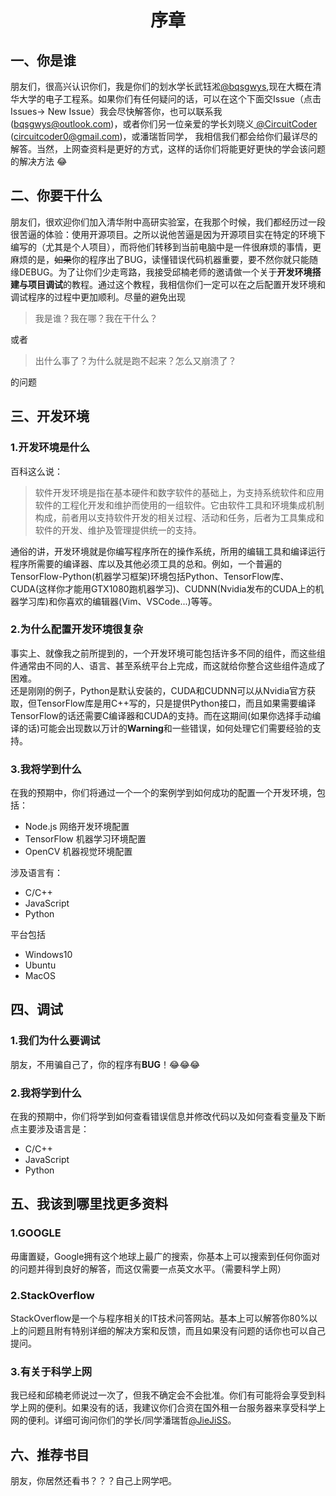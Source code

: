 # <center>序章</center>

##  一、你是谁 
朋友们，很高兴认识你们，我是你们的划水学长武钰淞<u>@bqsgwys</u>,现在大概在清华大学的电子工程系。如果你们有任何疑问的话，可以在这个下面交Issue（点击Issues-> New Issue）我会尽快解答你，也可以联系我(bqsgwys@outlook.com)，或者你们另一位亲爱的学长刘晓义<u> @CircuitCoder </u>(circuitcoder0@gmail.com)，或潘瑞哲同学， 我相信我们都会给你们最详尽的解答。当然，上网查资料是更好的方式，这样的话你们将能更好更快的学会该问题的解决方法 &#x1F602;

##  二、你要干什么
朋友们，很欢迎你们加入清华附中高研实验室，在我那个时候，我们都经历过一段很苦逼的体验：使用开源项目。之所以说他苦逼是因为开源项目实在特定的环境下编写的（尤其是个人项目），而将他们转移到当前电脑中是一件很麻烦的事情，更麻烦的是，~~如果~~你的程序出了BUG，读懂错误代码机器重要，要不然你就只能随缘DEBUG。为了让你们少走弯路，我接受邱楠老师的邀请做一个关于**开发环境搭建与项目调试**的教程。通过这个教程，我相信你们一定可以在之后配置开发环境和调试程序的过程中更加顺利。尽量的避免出现
>我是谁？我在哪？我在干什么？

或者
>出什么事了？为什么就是跑不起来？怎么又崩溃了？

的问题


##  三、开发环境
### 1.开发环境是什么
百科这么说：
>软件开发环境是指在基本硬件和数字软件的基础上，为支持系统软件和应用软件的工程化开发和维护而使用的一组软件。它由软件工具和环境集成机制构成，前者用以支持软件开发的相关过程、活动和任务，后者为工具集成和软件的开发、维护及管理提供统一的支持。

通俗的讲，开发环境就是你编写程序所在的操作系统，所用的编辑工具和编译运行程序所需要的编译器、库以及其他必须工具的总和。例如，一个普遍的TensorFlow-Python(机器学习框架)环境包括Python、TensorFlow库、CUDA(这样你才能用GTX1080跑机器学习)、CUDNN(Nvidia发布的CUDA上的机器学习库)和你喜欢的编辑器(Vim、VSCode...)等等。

### 2.为什么配置开发环境很复杂
事实上、就像我之前所提到的，一个开发环境可能包括许多不同的组件，而这些组件通常由不同的人、语言、甚至系统平台上完成，而这就给你整合这些组件造成了困难。<br>
还是刚刚的例子，Python是默认安装的，CUDA和CUDNN可以从Nvidia官方获取，但TensorFlow库是用C\+\+写的，只是提供Python接口，而且如果需要编译TensorFlow的话还需要C编译器和CUDA的支持。而在这期间(如果你选择手动编译的话)可能会出现数以万计的**Warning**和一些错误，如何处理它们需要经验的支持。

### 3.我将学到什么
在我的预期中，你们将通过一个一个的案例学到如何成功的配置一个开发环境，包括：
- Node.js 网络开发环境配置
- TensorFlow 机器学习环境配置
- OpenCV 机器视觉环境配置

涉及语言有：
- C/C\+\+
- JavaScript
- Python

平台包括
- Windows10
- Ubuntu
- MacOS

##  四、调试
### 1.我们为什么要调试
朋友，不用骗自己了，你的程序有**BUG**！&#x1F602;&#x1F602;&#x1F602;

### 2.我将学到什么
在我的预期中，你们将学到如何查看错误信息并修改代码以及如何查看变量及下断点主要涉及语言是：
- C/C\+\+
- JavaScript
- Python

##  五、我该到哪里找更多资料
### 1.GOOGLE
毋庸置疑，Google拥有这个地球上最广的搜索，你基本上可以搜索到任何你面对的问题并得到良好的解答，而这仅需要一点英文水平。（需要科学上网）
### 2.StackOverflow
StackOverflow是一个与程序相关的IT技术问答网站。基本上可以解答你80%以上的问题且附有特别详细的解决方案和反馈，而且如果没有问题的话你也可以自己提问。
### 3.有关于科学上网
我已经和邱楠老师说过一次了，但我不确定会不会批准。你们有可能将会享受到科学上网的便利。如果没有的话，我建议你们合资在国外租一台服务器来享受科学上网的便利。详细可询问你们的学长/同学潘瑞哲<u>@JieJiSS</u>。

##  六、推荐书目
朋友，你居然还看书？？？自己上网学吧。
